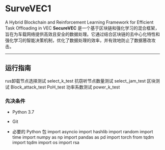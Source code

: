 # SurveVEC1
A Hybrid Blockchain and Reinforcement Learning Framework for Efficient Task Offloading in VEC
**SecureVEC** 是一个基于区块链和强化学习的混合框架，旨在为车载网络提供高效且安全的数据处理。它通过结合区块链的去中心化特性和强化学习的智能决策机制，优化了数据处理的效率，并有效地防止了数据篡改攻击。

---

## 运行指南
rus卸载节点选择测试
select_k_test
抗窃听节点数量测试
select_jam_test
区块测试
Block_attack_test
PoH_test
功率系数测试
power_k_test


### 先决条件

- Python 3.7
- Git
  
- 必要的 Python 包
import asyncio
import hashlib
import random
import time
import numpy as np
import pandas as pd
import torch
from tqdm import tqdm
import os
import rsa
